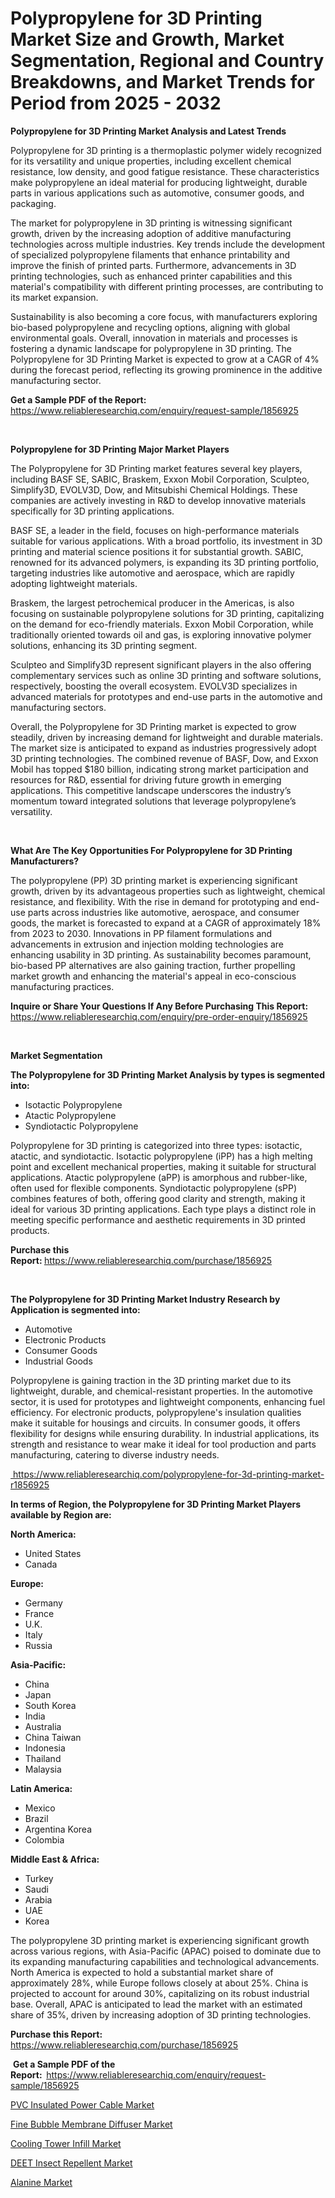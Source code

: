 <p><h1>Polypropylene for 3D Printing Market Size and Growth, Market Segmentation, Regional and Country Breakdowns, and Market Trends for Period from 2025 -  2032</h1></p><p><strong>Polypropylene for 3D Printing Market Analysis and Latest Trends</strong></p>
<p><p>Polypropylene for 3D printing is a thermoplastic polymer widely recognized for its versatility and unique properties, including excellent chemical resistance, low density, and good fatigue resistance. These characteristics make polypropylene an ideal material for producing lightweight, durable parts in various applications such as automotive, consumer goods, and packaging. </p><p>The market for polypropylene in 3D printing is witnessing significant growth, driven by the increasing adoption of additive manufacturing technologies across multiple industries. Key trends include the development of specialized polypropylene filaments that enhance printability and improve the finish of printed parts. Furthermore, advancements in 3D printing technologies, such as enhanced printer capabilities and this material's compatibility with different printing processes, are contributing to its market expansion. </p><p>Sustainability is also becoming a core focus, with manufacturers exploring bio-based polypropylene and recycling options, aligning with global environmental goals. Overall, innovation in materials and processes is fostering a dynamic landscape for polypropylene in 3D printing. The Polypropylene for 3D Printing Market is expected to grow at a CAGR of 4% during the forecast period, reflecting its growing prominence in the additive manufacturing sector.</p></p>
<p><strong>Get a Sample PDF of the Report:&nbsp;</strong> <a href="https://www.reliableresearchiq.com/enquiry/request-sample/1856925?utm_campaign=1137&utm_medium=2&utm_source=Github&utm_content=ia&utm_term=01042025&utm_id=polypropylene-for-3d-printing">https://www.reliableresearchiq.com/enquiry/request-sample/1856925</a></p>
<p>&nbsp;</p>
<p><strong>Polypropylene for 3D Printing Major Market Players</strong></p>
<p><p>The Polypropylene for 3D Printing market features several key players, including BASF SE, SABIC, Braskem, Exxon Mobil Corporation, Sculpteo, Simplify3D, EVOLV3D, Dow, and Mitsubishi Chemical Holdings. These companies are actively investing in R&D to develop innovative materials specifically for 3D printing applications.</p><p>BASF SE, a leader in the field, focuses on high-performance materials suitable for various applications. With a broad portfolio, its investment in 3D printing and material science positions it for substantial growth. SABIC, renowned for its advanced polymers, is expanding its 3D printing portfolio, targeting industries like automotive and aerospace, which are rapidly adopting lightweight materials.</p><p>Braskem, the largest petrochemical producer in the Americas, is also focusing on sustainable polypropylene solutions for 3D printing, capitalizing on the demand for eco-friendly materials. Exxon Mobil Corporation, while traditionally oriented towards oil and gas, is exploring innovative polymer solutions, enhancing its 3D printing segment.</p><p>Sculpteo and Simplify3D represent significant players in the also offering complementary services such as online 3D printing and software solutions, respectively, boosting the overall ecosystem. EVOLV3D specializes in advanced materials for prototypes and end-use parts in the automotive and manufacturing sectors.</p><p>Overall, the Polypropylene for 3D Printing market is expected to grow steadily, driven by increasing demand for lightweight and durable materials. The market size is anticipated to expand as industries progressively adopt 3D printing technologies. The combined revenue of BASF, Dow, and Exxon Mobil has topped $180 billion, indicating strong market participation and resources for R&D, essential for driving future growth in emerging applications. This competitive landscape underscores the industry’s momentum toward integrated solutions that leverage polypropylene’s versatility.</p></p>
<p>&nbsp;</p>
<p><strong>What Are The Key Opportunities For Polypropylene for 3D Printing Manufacturers?</strong></p>
<p><p>The polypropylene (PP) 3D printing market is experiencing significant growth, driven by its advantageous properties such as lightweight, chemical resistance, and flexibility. With the rise in demand for prototyping and end-use parts across industries like automotive, aerospace, and consumer goods, the market is forecasted to expand at a CAGR of approximately 18% from 2023 to 2030. Innovations in PP filament formulations and advancements in extrusion and injection molding technologies are enhancing usability in 3D printing. As sustainability becomes paramount, bio-based PP alternatives are also gaining traction, further propelling market growth and enhancing the material's appeal in eco-conscious manufacturing practices.</p></p>
<p><strong>Inquire or Share Your Questions If Any Before Purchasing This Report:</strong> <a href="https://www.reliableresearchiq.com/enquiry/pre-order-enquiry/1856925?utm_campaign=1137&utm_medium=2&utm_source=Github&utm_content=ia&utm_term=01042025&utm_id=polypropylene-for-3d-printing">https://www.reliableresearchiq.com/enquiry/pre-order-enquiry/1856925</a></p>
<p>&nbsp;</p>
<p><strong>Market Segmentation</strong></p>
<p><strong>The Polypropylene for 3D Printing Market Analysis by types is segmented into:</strong></p>
<p><ul><li>Isotactic Polypropylene</li><li>Atactic Polypropylene</li><li>Syndiotactic Polypropylene</li></ul></p>
<p><p>Polypropylene for 3D printing is categorized into three types: isotactic, atactic, and syndiotactic. Isotactic polypropylene (iPP) has a high melting point and excellent mechanical properties, making it suitable for structural applications. Atactic polypropylene (aPP) is amorphous and rubber-like, often used for flexible components. Syndiotactic polypropylene (sPP) combines features of both, offering good clarity and strength, making it ideal for various 3D printing applications. Each type plays a distinct role in meeting specific performance and aesthetic requirements in 3D printed products.</p></p>
<p><strong>Purchase this Report:&nbsp;</strong><a href="https://www.reliableresearchiq.com/purchase/1856925?utm_campaign=1137&utm_medium=2&utm_source=Github&utm_content=ia&utm_term=01042025&utm_id=polypropylene-for-3d-printing">https://www.reliableresearchiq.com/purchase/1856925</a></p>
<p>&nbsp;</p>
<p><strong>The Polypropylene for 3D Printing Market Industry Research by Application is segmented into:</strong></p>
<p><ul><li>Automotive</li><li>Electronic Products</li><li>Consumer Goods</li><li>Industrial Goods</li></ul></p>
<p><p>Polypropylene is gaining traction in the 3D printing market due to its lightweight, durable, and chemical-resistant properties. In the automotive sector, it is used for prototypes and lightweight components, enhancing fuel efficiency. For electronic products, polypropylene's insulation qualities make it suitable for housings and circuits. In consumer goods, it offers flexibility for designs while ensuring durability. In industrial applications, its strength and resistance to wear make it ideal for tool production and parts manufacturing, catering to diverse industry needs.</p></p>
<p><a href="https://www.reliableresearchiq.com/polypropylene-for-3d-printing-market-r1856925?utm_campaign=1137&utm_medium=2&utm_source=Github&utm_content=ia&utm_term=01042025&utm_id=polypropylene-for-3d-printing">&nbsp;https://www.reliableresearchiq.com/polypropylene-for-3d-printing-market-r1856925</a></p>
<p><strong>In terms of Region, the Polypropylene for 3D Printing Market Players available by Region are:</strong></p>
<p>
    <p> <strong> North America: </strong>
        <ul>
            <li>United States</li>
            <li>Canada</li>
        </ul>
        </p> 
    <p> <strong> Europe: </strong>
        <ul>
            <li>Germany</li>
            <li>France</li>
            <li>U.K.</li>
            <li>Italy</li>
            <li>Russia</li>
        </ul>
        </p> 
    <p> <strong> Asia-Pacific: </strong>
        <ul>
            <li>China</li>
            <li>Japan</li>
            <li>South Korea</li>
            <li>India</li>
            <li>Australia</li>
            <li>China Taiwan</li>
            <li>Indonesia</li>
            <li>Thailand</li>
            <li>Malaysia</li>
        </ul>
        </p> 
    <p> <strong> Latin America: </strong>
        <ul>
            <li>Mexico</li>
            <li>Brazil</li>
            <li>Argentina Korea</li>
            <li>Colombia</li>
        </ul>
        </p> 
    <p> <strong> Middle East & Africa: </strong>
        <ul>
            <li>Turkey</li>
            <li>Saudi</li>
            <li>Arabia</li>
            <li>UAE</li>
            <li>Korea</li>
        </ul>
    </p>
    </p>
<p><p>The polypropylene 3D printing market is experiencing significant growth across various regions, with Asia-Pacific (APAC) poised to dominate due to its expanding manufacturing capabilities and technological advancements. North America is expected to hold a substantial market share of approximately 28%, while Europe follows closely at about 25%. China is projected to account for around 30%, capitalizing on its robust industrial base. Overall, APAC is anticipated to lead the market with an estimated share of 35%, driven by increasing adoption of 3D printing technologies.</p></p>
<p><strong>Purchase this Report: </strong><a href="https://www.reliableresearchiq.com/purchase/1856925?utm_campaign=1137&utm_medium=2&utm_source=Github&utm_content=ia&utm_term=01042025&utm_id=polypropylene-for-3d-printing">https://www.reliableresearchiq.com/purchase/1856925</a></p>
<p>&nbsp;<strong>Get a Sample PDF of the Report:&nbsp;&nbsp;</strong><a href="https://www.reliableresearchiq.com/enquiry/request-sample/1856925?utm_campaign=1137&utm_medium=2&utm_source=Github&utm_content=ia&utm_term=01042025&utm_id=polypropylene-for-3d-printing">https://www.reliableresearchiq.com/enquiry/request-sample/1856925</a></p>
<p><strong></strong></p>
<p><p><a href="https://github.com/doganaqev/Market-Research-Report-List-1/blob/main/pvc-insulated-power-cable-market.md?utm_campaign=1137&utm_medium=2&utm_source=Github&utm_content=ia&utm_term=01042025&utm_id=polypropylene-for-3d-printing">PVC Insulated Power Cable Market</a></p><p><a href="https://github.com/navodfetiya/Market-Research-Report-List-1/blob/main/fine-bubble-membrane-diffuser-market.md?utm_campaign=1137&utm_medium=2&utm_source=Github&utm_content=ia&utm_term=01042025&utm_id=polypropylene-for-3d-printing">Fine Bubble Membrane Diffuser Market</a></p><p><a href="https://github.com/cevzarvargem/Market-Research-Report-List-1/blob/main/cooling-tower-infill-market.md?utm_campaign=1137&utm_medium=2&utm_source=Github&utm_content=ia&utm_term=01042025&utm_id=polypropylene-for-3d-printing">Cooling Tower Infill Market</a></p><p><a href="https://github.com/omemaeuseda/Market-Research-Report-List-1/blob/main/deet-insect-repellent-market.md?utm_campaign=1137&utm_medium=2&utm_source=Github&utm_content=ia&utm_term=01042025&utm_id=polypropylene-for-3d-printing">DEET Insect Repellent Market</a></p><p><a href="https://github.com/yenagmah/Market-Research-Report-List-1/blob/main/alanine-market.md?utm_campaign=1137&utm_medium=2&utm_source=Github&utm_content=ia&utm_term=01042025&utm_id=polypropylene-for-3d-printing">Alanine Market</a></p></p>